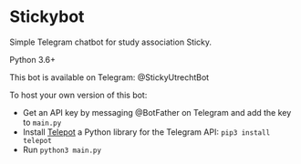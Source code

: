 # Stickybot
Simple Telegram chatbot for study association Sticky.

Python 3.6+

This bot is available on Telegram: @StickyUtrechtBot

To host your own version of this bot:
- Get an API key by messaging @BotFather on Telegram and add the key to `main.py`
- Install [Telepot](https://github.com/nickoala/telepot) a Python library for the Telegram API: `pip3 install telepot`
- Run `python3 main.py`


